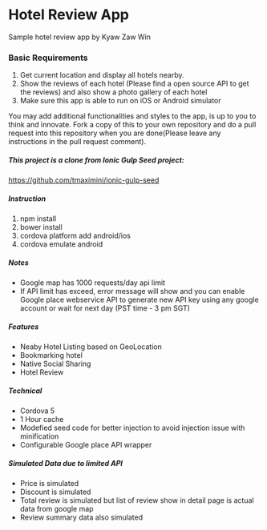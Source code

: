 # Hotel Review App
Sample hotel review app by Kyaw Zaw Win

### Basic Requirements
1. Get current location and display all hotels nearby.
2. Show the reviews of each hotel (Please find a open source API to get the reviews) and also show a photo gallery of each hotel
3. Make sure this app is able to run on iOS or Android simulator

You may add additional functionalities and styles to the app, is up to you to think and innovate.
Fork a copy of this to your own repository and do a pull request into this repository when you are done(Please leave any instructions in the pull request comment).


##### This project is a clone from Ionic Gulp Seed project:
https://github.com/tmaximini/ionic-gulp-seed

##### Instruction

1. npm install
2. bower install
3. cordova platform add android/ios
4. cordova emulate android

##### Notes

- Google map has 1000 requests/day api limit
- If API limit has exceed, error message will show and you can enable Google place webservice API to generate new API key using any google account or wait for next day (PST time - 3 pm SGT)

##### Features

- Neaby Hotel Listing based on GeoLocation
- Bookmarking hotel
- Native Social Sharing
- Hotel Review

##### Technical

- Cordova 5
- 1 Hour cache
- Modefied seed code for better injection to avoid injection issue with minification
- Configurable Google place API wrapper

##### Simulated Data due to limited API

- Price is simulated
- Discount is simulated
- Total review is simulated but list of review show in detail page is actual data from google map
- Review summary data also simulated